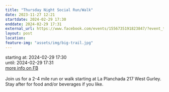 ```yaml
---
title: "Thursday Night Social Run/Walk"
date: 2023-11-27 12:21
startdate: 2024-02-29 17:30
enddate: 2024-02-29 17:31
external_url: https://www.facebook.com/events/1556735191823847/?event_time_id=1556735218490511
layout: post
location: 
feature-img: "assets/img/big-trail.jpg"
---
```


starting at: 2024-02-29 17:30<br>until: 2024-02-29 17:31<br><a href="https://www.facebook.com/events/1556735191823847/?event_time_id=1556735218490511">more info on FB</a><br><br>Join us for a 2-4 mile run or walk starting at La Planchada 217 West Gurley. Stay after for food and/or beverages if you like. <br>
  <br>
  
